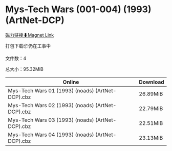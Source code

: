 # Mys-Tech Wars (001-004) (1993) (ArtNet-DCP)

[磁力链接⬇Magnet Link](magnet:?xt=urn:btih:7b01a9706c526c969b86c32527a7fbb699e0e6a3&dn=Mys-Tech%20Wars%20%28001-004%29%20%281993%29%20%28ArtNet-DCP%29)

打包下载📦仍在工事中

文件数：4

总大小：95.32MiB

Online | Download
--- | ---
Mys-Tech Wars 01 (1993) (noads) (ArtNet-DCP).cbz | 26.89MiB
Mys-Tech Wars 02 (1993) (noads) (ArtNet-DCP).cbz | 22.79MiB
Mys-Tech Wars 03 (1993) (noads) (ArtNet-DCP).cbz | 22.51MiB
Mys-Tech Wars 04 (1993) (noads) (ArtNet-DCP).cbz | 23.13MiB